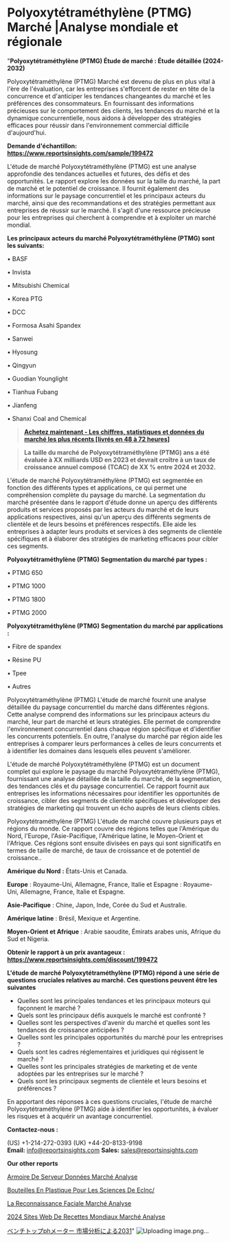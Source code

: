 # Polyoxytétraméthylène (PTMG) Marché |Analyse mondiale et régionale

"<strong>Polyoxytétraméthylène (PTMG) Étude de marché : Étude détaillée (2024-2032)</strong>

Polyoxytétraméthylène (PTMG) Marché est devenu de plus en plus vital à l'ère de l'évaluation, car les entreprises s'efforcent de rester en tête de la concurrence et d'anticiper les tendances changeantes du marché et les préférences des consommateurs. En fournissant des informations précieuses sur le comportement des clients, les tendances du marché et la dynamique concurrentielle, nous aidons à développer des stratégies efficaces pour réussir dans l'environnement commercial difficile d'aujourd'hui.

<strong>Demande d'échantillon: <a href=https://www.reportsinsights.com/sample/199472>https://www.reportsinsights.com/sample/199472</a></strong>

L'étude de marché Polyoxytétraméthylène (PTMG) est une analyse approfondie des tendances actuelles et futures, des défis et des opportunités. Le rapport explore les données sur la taille du marché, la part de marché et le potentiel de croissance. Il fournit également des informations sur le paysage concurrentiel et les principaux acteurs du marché, ainsi que des recommandations et des stratégies permettant aux entreprises de réussir sur le marché. Il s'agit d'une ressource précieuse pour les entreprises qui cherchent à comprendre et à exploiter un marché mondial.

<strong>Les principaux acteurs du marché Polyoxytétraméthylène (PTMG) sont les suivants:</strong>

• BASF

• Invista

• Mitsubishi Chemical

• Korea PTG

• DCC

• Formosa Asahi Spandex

• Sanwei

• Hyosung

• Qingyun

• Guodian Younglight

• Tianhua Fubang

• Jianfeng

• Shanxi Coal and Chemical
<blockquote><a href=https://www.reportsinsights.com/buynow/199472><span style=text-decoration: underline;><strong>Achetez maintenant - Les chiffres, statistiques et données du marché les plus récents [livrés en 48 à 72 heures]</strong></span></a></blockquote>
<blockquote><span style=text-decoration: underline;><strong>La taille du marché de Polyoxytétraméthylène (PTMG) ans a été évaluée à XX milliards USD en 2023 et devrait croître à un taux de croissance annuel composé (TCAC) de XX % entre 2024 et 2032.</strong></span></blockquote>
L'étude de marché Polyoxytétraméthylène (PTMG) est segmentée en fonction des différents types et applications, ce qui permet une compréhension complète du paysage du marché. La segmentation du marché présentée dans le rapport d'étude donne un aperçu des différents produits et services proposés par les acteurs du marché et de leurs applications respectives, ainsi qu'un aperçu des différents segments de clientèle et de leurs besoins et préférences respectifs. Elle aide les entreprises à adapter leurs produits et services à des segments de clientèle spécifiques et à élaborer des stratégies de marketing efficaces pour cibler ces segments.

<strong>Polyoxytétraméthylène (PTMG) Segmentation du marché par types :</strong>

• PTMG 650

• PTMG 1000

• PTMG 1800

• PTMG 2000

<strong>Polyoxytétraméthylène (PTMG) Segmentation du marché par applications :</strong>

• Fibre de spandex

• Résine PU

• Tpee

• Autres

Polyoxytétraméthylène (PTMG) L'étude de marché fournit une analyse détaillée du paysage concurrentiel du marché dans différentes régions. Cette analyse comprend des informations sur les principaux acteurs du marché, leur part de marché et leurs stratégies. Elle permet de comprendre l'environnement concurrentiel dans chaque région spécifique et d'identifier les concurrents potentiels. En outre, l'analyse du marché par région aide les entreprises à comparer leurs performances à celles de leurs concurrents et à identifier les domaines dans lesquels elles peuvent s'améliorer.

L'étude de marché Polyoxytétraméthylène (PTMG) est un document complet qui explore le paysage du marché Polyoxytétraméthylène (PTMG), fournissant une analyse détaillée de la taille du marché, de la segmentation, des tendances clés et du paysage concurrentiel. Ce rapport fournit aux entreprises les informations nécessaires pour identifier les opportunités de croissance, cibler des segments de clientèle spécifiques et développer des stratégies de marketing qui trouvent un écho auprès de leurs clients cibles.

Polyoxytétraméthylène (PTMG) L'étude de marché couvre plusieurs pays et régions du monde. Ce rapport couvre des régions telles que l'Amérique du Nord, l'Europe, l'Asie-Pacifique, l'Amérique latine, le Moyen-Orient et l'Afrique. Ces régions sont ensuite divisées en pays qui sont significatifs en termes de taille de marché, de taux de croissance et de potentiel de croissance..

<strong>Amérique du Nord :</strong> États-Unis et Canada.

<strong>Europe</strong> : Royaume-Uni, Allemagne, France, Italie et Espagne : Royaume-Uni, Allemagne, France, Italie et Espagne.

<strong>Asie-Pacifique</strong> : Chine, Japon, Inde, Corée du Sud et Australie.

<strong>Amérique latine</strong> : Brésil, Mexique et Argentine.

<strong>Moyen-Orient et Afrique</strong> : Arabie saoudite, Émirats arabes unis, Afrique du Sud et Nigeria.

<strong>Obtenir le rapport à un prix avantageux : <a href=https://www.reportsinsights.com/discount/199472>https://www.reportsinsights.com/discount/199472</a></strong>

<strong>L'étude de marché Polyoxytétraméthylène (PTMG) répond à une série de questions cruciales relatives au marché. Ces questions peuvent être les suivantes</strong>
<ul>
  <li>Quelles sont les principales tendances et les principaux moteurs qui façonnent le marché ?</li>
  <li>Quels sont les principaux défis auxquels le marché est confronté ?</li>
  <li>Quelles sont les perspectives d'avenir du marché et quelles sont les tendances de croissance anticipées ?</li>
  <li>Quelles sont les principales opportunités du marché pour les entreprises ?</li>
  <li>Quels sont les cadres réglementaires et juridiques qui régissent le marché ?</li>
  <li>Quelles sont les principales stratégies de marketing et de vente adoptées par les entreprises sur le marché ?</li>
  <li>Quels sont les principaux segments de clientèle et leurs besoins et préférences ?</li>
</ul>
En apportant des réponses à ces questions cruciales, l'étude de marché Polyoxytétraméthylène (PTMG) aide à identifier les opportunités, à évaluer les risques et à acquérir un avantage concurrentiel.

<strong>Contactez-nous :</strong>

(US) +1-214-272-0393
(UK) +44-20-8133-9198
<strong>Email:</strong> <a>info@reportsinsights.com</a>
<strong>Sales:</strong> <a>sales@reportsinsights.com</a>

<strong>Our other reports</strong>

<a href=https://fr.linkedin.com/pulse/armoire-de-serveur-données-marché-portée-la-recherche/>Armoire De Serveur Données Marché Analyse</a>

<a href=https://www.linkedin.com/pulse/bouteilles-en-plastique-pour-les-sciences-de-eclnc/>Bouteilles En Plastique Pour Les Sciences De Eclnc/</a>

<a href=https://www.linkedin.com/pulse/la-reconnaissance-faciale-march%C3%A9-2024-2030-igtjf/>La Reconnaissance Faciale Marché Analyse</a>

<a href=https://www.linkedin.com/pulse/2024-sites-web-de-recettes-mondiaux-march%C3%A9-rapport-avr7c/>2024 Sites Web De Recettes Mondiaux Marché Analyse</a>

<a href=https://www.linkedin.com/pulse/ベンチトップphメーター-市場2023調査報告-community-market-research/>ベンチトップphメーター 市場分析による2031</a>"
![Uploading image.png…]()
